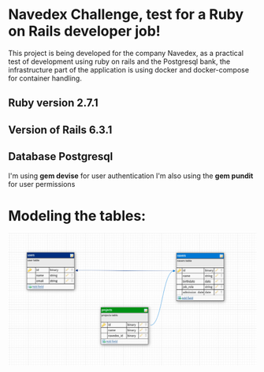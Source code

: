 # Navedex Challenge, test for a Ruby on Rails developer job!

This project is being developed for the company Navedex, as a practical test of development using ruby on rails and the Postgresql bank, the infrastructure part of the application is using docker and docker-compose for container handling.

## Ruby version 2.7.1
## Version of Rails 6.3.1
## Database Postgresql 
I'm using **gem devise** for user authentication
I'm also using the **gem pundit** for user permissions




# Modeling the tables:
![](database.png)
